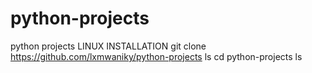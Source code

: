 # python-projects
python projects
LINUX INSTALLATION 
git clone https://github.com/lxmwaniky/python-projects
ls
cd python-projects
ls
